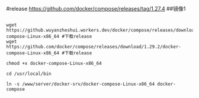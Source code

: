 #release
https://github.com/docker/compose/releases/tag/1.27.4
##镜像1
```shell

wget https://github.wuyanzheshui.workers.dev/docker/compose/releases/download/1.27.4/docker-compose-Linux-x86_64 #下载release
wget https://github.com/docker/compose/releases/download/1.29.2/docker-compose-Linux-x86_64 #下载release

chmod +x docker-compose-Linux-x86_64

cd /usr/local/bin

ln -s /www/server/docker-srv/docker-compose-Linux-x86_64 docker-compose

```
